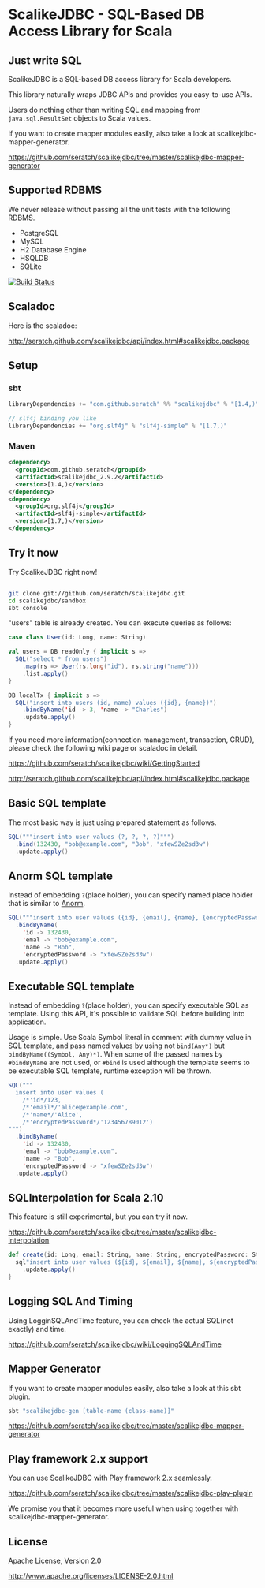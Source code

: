 # ScalikeJDBC - SQL-Based DB Access Library for Scala

## Just write SQL

ScalikeJDBC is a SQL-based DB access library for Scala developers. 

This library naturally wraps JDBC APIs and provides you easy-to-use APIs.

Users do nothing other than writing SQL and mapping from `java.sql.ResultSet` objects to Scala values. 

If you want to create mapper modules easily, also take a look at scalikejdbc-mapper-generator.

https://github.com/seratch/scalikejdbc/tree/master/scalikejdbc-mapper-generator


## Supported RDBMS

We never release without passing all the unit tests with the following RDBMS.

- PostgreSQL
- MySQL 
- H2 Database Engine
- HSQLDB
- SQLite

[![Build Status](https://secure.travis-ci.org/seratch/scalikejdbc.png?branch=master)](http://travis-ci.org/seratch/scalikejdbc)


## Scaladoc

Here is the scaladoc:

http://seratch.github.com/scalikejdbc/api/index.html#scalikejdbc.package


## Setup

### sbt

```scala
libraryDependencies += "com.github.seratch" %% "scalikejdbc" % "[1.4,)"

// slf4j binding you like
libraryDependencies += "org.slf4j" % "slf4j-simple" % "[1.7,)"
```


### Maven

```xml
<dependency>
  <groupId>com.github.seratch</groupId>
  <artifactId>scalikejdbc_2.9.2</artifactId>
  <version>[1.4,)</version>
</dependency>
<dependency>
  <groupId>org.slf4j</groupId>
  <artifactId>slf4j-simple</artifactId>
  <version>[1.7,)</version>
</dependency>
```


## Try it now

Try ScalikeJDBC right now!

```sh

git clone git://github.com/seratch/scalikejdbc.git
cd scalikejdbc/sandbox
sbt console
```

"users" table is already created. You can execute queries as follows:

```scala
case class User(id: Long, name: String)

val users = DB readOnly { implicit s => 
  SQL("select * from users")
    .map(rs => User(rs.long("id"), rs.string("name")))
    .list.apply()
}

DB localTx { implicit s => 
  SQL("insert into users (id, name) values ({id}, {name})")
    .bindByName('id -> 3, 'name -> "Charles")
    .update.apply() 
}
```

If you need more information(connection management, transaction, CRUD), please check the following wiki page or scaladoc in detail.

https://github.com/seratch/scalikejdbc/wiki/GettingStarted

http://seratch.github.com/scalikejdbc/api/index.html#scalikejdbc.package


## Basic SQL template

The most basic way is just using prepared statement as follows.

```scala
SQL("""insert into user values (?, ?, ?, ?)""")
  .bind(132430, "bob@example.com", "Bob", "xfewSZe2sd3w")
  .update.apply()
```


## Anorm SQL template

Instead of embedding `?`(place holder), you can specify named place holder that is similar to [Anorm](http://www.playframework.org/documentation/2.0.1/ScalaAnorm). 

```scala
SQL("""insert into user values ({id}, {email}, {name}, {encryptedPassword})""")
  .bindByName(
    'id -> 132430,
    'emal -> "bob@example.com",
    'name -> "Bob",
    'encryptedPassword -> "xfewSZe2sd3w")
  .update.apply()
```


## Executable SQL template

Instead of embedding `?`(place holder), you can specify executable SQL as template. Using this API, it's possible to validate SQL before building into application. 

Usage is simple. Use Scala Symbol literal in comment with dummy value in SQL template, and pass named values by using not `bind(Any*)` but `bindByName((Symbol, Any)*)`. When some of the passed names by `#bindByName` are not used, or `#bind` is used although the template seems to be executable SQL template, runtime exception will be thrown.

```scala
SQL("""
  insert into user values (
    /*'id*/123,
    /*'email*/'alice@example.com',
    /*'name*/'Alice',
    /*'encryptedPassword*/'123456789012')
""")
  .bindByName(
    'id -> 132430,
    'emal -> "bob@example.com",
    'name -> "Bob",
    'encryptedPassword -> "xfewSZe2sd3w")
  .update.apply()
```


## SQLInterpolation for Scala 2.10

This feature is still experimental, but you can try it now.

https://github.com/seratch/scalikejdbc/tree/master/scalikejdbc-interpolation

```scala
def create(id: Long, email: String, name: String, encryptedPassword: Sting) {
  sql"insert into user values (${id}, ${email}, ${name}, ${encryptedPassword})"
    .update.apply()
}
```


## Logging SQL And Timing

Using LogginSQLAndTime feature, you can check the actual SQL(not exactly) and time.

https://github.com/seratch/scalikejdbc/wiki/LoggingSQLAndTime


## Mapper Generator 

If you want to create mapper modules easily, also take a look at this sbt plugin. 

```sh
sbt "scalikejdbc-gen [table-name (class-name)]"
```

https://github.com/seratch/scalikejdbc/tree/master/scalikejdbc-mapper-generator


## Play framework 2.x support

You can use ScalikeJDBC with Play framework 2.x seamlessly.

https://github.com/seratch/scalikejdbc/tree/master/scalikejdbc-play-plugin

We promise you that it becomes more useful when using together with scalikejdbc-mapper-generator.


## License

Apache License, Version 2.0

http://www.apache.org/licenses/LICENSE-2.0.html

